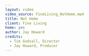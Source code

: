 ```yaml
---
layout: video
video_source: FineLiving_NotHome.mp4
title: Not Home
client: Fine Living
home: yes
author: Jay Howard
credits:
  - Tim Godsall, Director
  - Jay Howard, Producer
---
```

